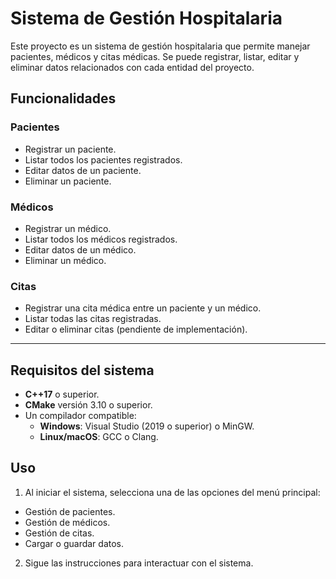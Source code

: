 # Sistema de Gestión Hospitalaria

Este proyecto es un sistema de gestión hospitalaria que permite manejar pacientes, médicos y citas médicas. Se puede registrar, listar, editar y eliminar datos relacionados con cada entidad del proyecto.

## Funcionalidades

### Pacientes
- Registrar un paciente.
- Listar todos los pacientes registrados.
- Editar datos de un paciente.
- Eliminar un paciente.

### Médicos
- Registrar un médico.
- Listar todos los médicos registrados.
- Editar datos de un médico.
- Eliminar un médico.

### Citas
- Registrar una cita médica entre un paciente y un médico.
- Listar todas las citas registradas.
- Editar o eliminar citas (pendiente de implementación).

---

## Requisitos del sistema
- **C++17** o superior.
- **CMake** versión 3.10 o superior.
- Un compilador compatible:
  - **Windows**: Visual Studio (2019 o superior) o MinGW.
  - **Linux/macOS**: GCC o Clang.

## Uso
1. Al iniciar el sistema, selecciona una de las opciones del menú principal:
- Gestión de pacientes.
- Gestión de médicos.
- Gestión de citas.
- Cargar o guardar datos.
2. Sigue las instrucciones para interactuar con el sistema.
